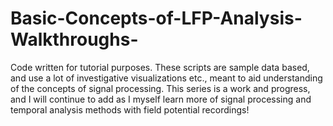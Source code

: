 # Basic-Concepts-of-LFP-Analysis-Walkthroughs-
Code written for tutorial purposes. These scripts are sample data based, and use a lot of investigative visualizations etc., meant to aid understanding of the concepts of signal processing. This series is a work and progress, and I will continue to add as I myself learn more of signal processing and temporal analysis methods with field potential recordings!
